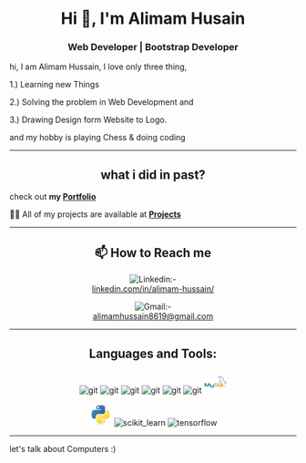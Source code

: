 <h1 align="center">Hi 👋, I'm Alimam Husain</h1>
<h3 align="center">Web Developer | Bootstrap Developer</h3>


hi,
I am Alimam Hussain, I love only three thing,

1.) Learning new Things

2.) Solving the problem in Web Development and 

3.) Drawing Design form Website to Logo.

and my hobby is playing Chess & doing  coding

<hr>

<h2 align="center">what i did in past? </h2>

 

check out **my [Portfolio](https://alimam.netlify.app/)**

👨‍💻 All of my projects are available at [ **Projects** ]( https://github.com/alimamhu,)
 
<hr>
 
<!-- contact -->

<h2 align="center">📫 How to Reach me</h2>
 <p align="center">
 <img  src="https://raw.githubusercontent.com/rahuldkjain/github-profile-readme-generator/master/src/images/icons/Social/linked-in-alt.svg" alt="Linkedin:- " height="30" width="40" /><br> 
 <a href="https://www.linkedin.com/in/alimam-hussain/">linkedin.com/in/alimam-hussain/</a>
</p>


  <p align="center">
<img src="https://img.icons8.com/color-glass/452/gmail.png" height="30" width="30" alt="Gmail:- ">
<br> <a href="alimamhussain8619@gmail.com">alimamhussain8619@gmail.com</a>
 </p>

 
 
 
 


<!-- skills -->
 <hr>
<h2 align="center">Languages and Tools:</h2>

 <p align="center">
  <img src="https://img.icons8.com/color/344/sass.png" alt="git" width="40" height="40"/> 
  <img src="https://img.icons8.com/color/344/html-5--v1.png" alt="git" width="40" height="40"/> 
  <img src="https://img.icons8.com/color/344/css3.png" alt="git" width="40" height="40"/> 
  <img src="https://img.icons8.com/color/344/javascript--v1.png" alt="git" width="40" height="40"/> 
  <img src="https://img.icons8.com/color/344/bootstrap.png" alt="git" width="40" height="40"/> 
  <img src="https://img.icons8.com/color/344/wordpress.png" alt="git" width="40" height="40"/> 
  <img src="https://raw.githubusercontent.com/devicons/devicon/master/icons/mysql/mysql-original-wordmark.svg" alt="mysql" width="40" height="40"/>
 </p>
  <p align="center">
 <img src="https://raw.githubusercontent.com/devicons/devicon/master/icons/python/python-original.svg" alt="python" width="40" height="40"/>  <img src="https://upload.wikimedia.org/wikipedia/commons/0/05/Scikit_learn_logo_small.svg" alt="scikit_learn" width="40" height="40"/>  <img src="https://www.vectorlogo.zone/logos/tensorflow/tensorflow-icon.svg" alt="tensorflow" width="40" height="40"/>
</p>

<hr>

let's talk about Computers :)
